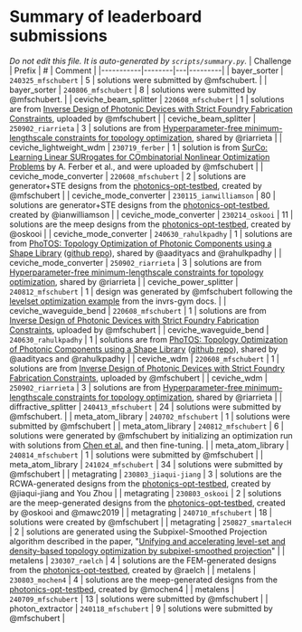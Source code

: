 # Summary of leaderboard submissions

_Do not edit this file. It is auto-generated by `scripts/summary.py`._
| Challenge | Prefix | # | Comment |
|-----------|--------|---|---------|
| bayer_sorter | `240325_mfschubert` | 5 | solutions were submitted by @mfschubert. |
| bayer_sorter | `240806_mfschubert` | 8 | solutions were submitted by @mfschubert. |
| ceviche_beam_splitter | `220608_mfschubert` | 1 | solutions are from [Inverse Design of Photonic Devices with Strict Foundry Fabrication Constraints](https://pubs.acs.org/doi/10.1021/acsphotonics.2c00313), uploaded by @mfschubert |
| ceviche_beam_splitter | `250902_riarrieta` | 3 | solutions are from [Hyperparameter-free minimum-lengthscale constraints for topology optimization](https://arxiv.org/abs/2507.16108), shared by @riarrieta |
| ceviche_lightweight_wdm | `230719_ferber` | 1 | solution is from [SurCo: Learning Linear SURrogates for COmbinatorial Nonlinear Optimization Problems](https://arxiv.org/pdf/2210.12547) by A. Ferber et al., and were uploaded by @mfschubert |
| ceviche_mode_converter | `220608_mfschubert` | 2 | solutions are generator+STE designs from the [photonics-opt-testbed](https://github.com/NanoComp/photonics-opt-testbed/tree/main/waveguide_mode_converter), created by @mfschubert |
| ceviche_mode_converter | `230115_ianwilliamson` | 80 | solutions are generator+STE designs from the [photonics-opt-testbed](https://github.com/NanoComp/photonics-opt-testbed/tree/main/waveguide_mode_converter), created by @ianwilliamson |
| ceviche_mode_converter | `230214_oskooi` | 11 | solutions are the meep designs from the [photonics-opt-testbed](https://github.com/NanoComp/photonics-opt-testbed/tree/main/waveguide_mode_converter), created by @oskooi |
| ceviche_mode_converter | `240630_rahulkpadhy` | 1 | solutions are from [PhoTOS: Topology Optimization of Photonic Components using a Shape Library](https://arxiv.org/abs/2407.00845) ([github repo](https://github.com/aadityacs/PhoTOS)), shared by @aadityacs and @rahulkpadhy |
| ceviche_mode_converter | `250902_riarrieta` | 3 | solutions are from [Hyperparameter-free minimum-lengthscale constraints for topology optimization](https://arxiv.org/abs/2507.16108), shared by @riarrieta |
| ceviche_power_splitter | `240812_mfschubert` | 1 | design was generated by @mfschubert following the [levelset optimization example](https://invrs-io.github.io/gym/notebooks/optimization/levelset.html) from the invrs-gym docs. |
| ceviche_waveguide_bend | `220608_mfschubert` | 1 | solutions are from [Inverse Design of Photonic Devices with Strict Foundry Fabrication Constraints](https://pubs.acs.org/doi/10.1021/acsphotonics.2c00313), uploaded by @mfschubert |
| ceviche_waveguide_bend | `240630_rahulkpadhy` | 1 | solutions are from [PhoTOS: Topology Optimization of Photonic Components using a Shape Library](https://arxiv.org/abs/2407.00845) ([github repo](https://github.com/aadityacs/PhoTOS)), shared by @aadityacs and @rahulkpadhy |
| ceviche_wdm | `220608_mfschubert` | 1 | solutions are from [Inverse Design of Photonic Devices with Strict Foundry Fabrication Constraints](https://pubs.acs.org/doi/10.1021/acsphotonics.2c00313), uploaded by @mfschubert |
| ceviche_wdm | `250902_riarrieta` | 3 | solutions are from [Hyperparameter-free minimum-lengthscale constraints for topology optimization](https://arxiv.org/abs/2507.16108), shared by @riarrieta |
| diffractive_splitter | `240413_mfschubert` | 24 | solutions were submitted by @mfschubert. |
| meta_atom_library | `240702_mfschubert` | 1 | solutions were submitted by @mfschubert |
| meta_atom_library | `240812_mfschubert` | 6 | solutions were generated by @mfschubert by initializing an optimization run with solutions from [Chen et al.](https://www.nature.com/articles/s41467-023-38185-2) and then fine-tuning. |
| meta_atom_library | `240814_mfschubert` | 1 | solutions were submitted by @mfschubert |
| meta_atom_library | `241024_mfschubert` | 34 | solutions were submitted by @mfschubert |
| metagrating | `230803_jiaqui-jiang` | 3 | solutions are the RCWA-generated designs from the [photonics-opt-testbed](https://github.com/NanoComp/photonics-opt-testbed/tree/main/Metagrating3D), created by @jiaqui-jiang and You Zhou |
| metagrating | `230803_oskooi` | 2 | solutions are the meep-generated designs from the [photonics-opt-testbed](https://github.com/NanoComp/photonics-opt-testbed/tree/main/Metagrating3D), created by @oskooi and @mawc2019 |
| metagrating | `240710_mfschubert` | 18 | solutions were created by @mfschubert |
| metagrating | `250827_smartalecH` | 2 | solutions are generated using the Subpixel-Smoothed Projection algorithm described in the paper, "[Unifying and accelerating level-set and density-based topology optimization by subpixel-smoothed projection](https://doi.org/10.1364/OE.563512)" |
| metalens | `230307_raelch` | 4 | solutions are the FEM-generated designs from the [photonics-opt-testbed](https://github.com/NanoComp/photonics-opt-testbed/tree/main/RGB_metalens), created by @raelch |
| metalens | `230803_mochen4` | 4 | solutions are the meep-generated designs from the [photonics-opt-testbed](https://github.com/NanoComp/photonics-opt-testbed/tree/main/RGB_metalens), created by @mochen4 |
| metalens | `240709_mfschubert` | 13 | solutions were submitted by @mfschubert |
| photon_extractor | `240118_mfschubert` | 9 | solutions were submitted by @mfschubert |
